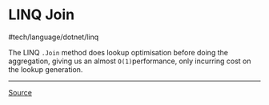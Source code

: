 # LINQ Join
 #tech/language/dotnet/linq

The LINQ `.Join` method does lookup optimisation before doing the aggregation, giving us an almost `O(1)`performance, only incurring cost on the lookup generation. 

---

[Source](https://timdeschryver.dev/blog/make-your-csharp-applications-faster-with-linq-joins)